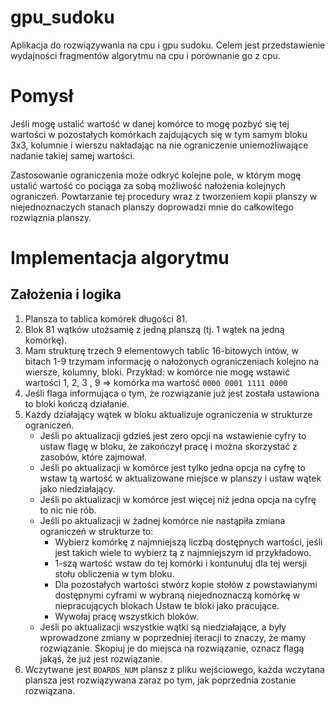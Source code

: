 # gpu_sudoku
Aplikacja do rozwiązywania na cpu i gpu sudoku. Celem jest przedstawienie wydajności fragmentów algorytmu na cpu i porównanie go z cpu.

# Pomysł
Jeśli mogę ustalić wartość w danej komórce to mogę pozbyć się tej wartości w pozostałych komórkach zajdujących się
w tym samym bloku 3x3, kolumnie i wierszu nakładając na nie ograniczenie uniemożliwające nadanie takiej samej wartości.

Zastosowanie ograniczenia może odkryć kolejne pole, w którym mogę ustalić wartość co pociąga za sobą możliwość 
nałożenia kolejnych ograniczeń. Powtarzanie tej procedury wraz z tworzeniem kopii planszy w niejednoznaczych stanach planszy
doprowadzi mnie do całkowitego rozwiąznia planszy.

# Implementacja algorytmu
## Założenia i logika
1) Plansza to tablica komórek długości 81.
2) Blok 81 wątków utożsamię z jedną planszą (tj. 1 wątek na jedną komórkę).
3) Mam strukturę trzech 9 elementowych tablic 16-bitowych intów, w bitach 1-9 trzymam informację o nałożonych ograniczeniach kolejno na wiersze, kolumny, bloki.
   Przykład:
     w komórce nie mogę wstawić wartości 1, 2, 3 , 9 => komórka ma wartość `0000 0001 1111 0000`
4) Jeśli flaga informująca o tym, że rozwiązanie już jest została ustawiona to bloki kończą działanie.
5) Każdy działający wątek w bloku aktualizuje ograniczenia w strukturze ograniczeń.
   - Jeśli po aktualizacji gdzieś jest zero opcji na wstawienie cyfry to ustaw flagę w bloku, że zakończył pracę i można skorzystać z zasobów, które zajmował.
   - Jeśli po aktualizacji w komórce jest tylko jedna opcja na cyfrę to wstaw tą wartość w aktualizowane miejsce w planszy i ustaw wątek jako niedziałający.
   - Jeśli po aktualizacji w komórce jest więcej niż jedna opcja na cyfrę to nic nie rób.
   - Jeśli po aktualizacji w żadnej komórce nie nastąpiła zmiana ograniczeń w strukturze to:
      - Wybierz komórkę z najmniejszą liczbą dostępnych wartości, jeśli jest takich wiele to wybierz tą z najmniejszym id przykładowo.
      - 1-szą wartość wstaw do tej komórki i kontunułuj dla tej wersji stołu obliczenia w tym bloku.
      - Dla pozostałych wartości stwórz kopie stołów z powstawianymi dostępnymi cyframi w wybraną niejednoznaczą komórkę w niepracujących blokach Ustaw te bloki jako pracujące.
      - Wywołaj pracę wszystkich bloków.
   - Jeśli po aktualizacji wszystkie wątki są niedziałające, a były wprowadzone zmiany w poprzedniej iteracji to znaczy, że mamy rozwiązanie.
     Skopiuj je do miejsca na rozwiązanie, oznacz flagą jakąś, że już jest rozwiązanie.
6) Wczytwane jest `BOARDS_NUM` plansz z pliku wejściowego, każda wczytana plansza jest rozwiązywana zaraz po tym, jak poprzednia zostanie rozwiązana.


